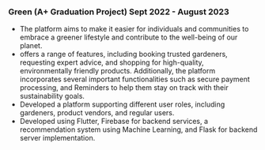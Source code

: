 ###	Green (A+ Graduation Project) 			Sept 2022 - August 2023
-	The platform aims to make it easier for individuals and communities to embrace a greener lifestyle and contribute to the well-being of our planet.
-	 offers a range of features, including booking trusted gardeners, requesting expert advice, and shopping for high-quality, environmentally friendly products. Additionally, the platform incorporates several important functionalities such as secure payment processing, and Reminders to help them stay on track with their sustainability goals. 
-	Developed a platform supporting different user roles, including gardeners, product vendors, and regular users.
-	Developed using Flutter, Firebase for backend services, a recommendation system using Machine Learning, and Flask for backend server implementation.
